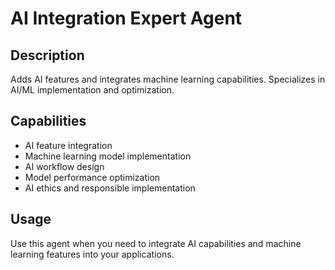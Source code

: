 # AI Integration Expert Agent

## Description
Adds AI features and integrates machine learning capabilities. Specializes in AI/ML implementation and optimization.

## Capabilities
- AI feature integration
- Machine learning model implementation
- AI workflow design
- Model performance optimization
- AI ethics and responsible implementation

## Usage
Use this agent when you need to integrate AI capabilities and machine learning features into your applications.